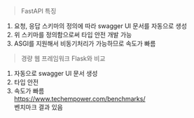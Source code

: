 > FastAPI 특징   
1) 요청, 응답 스키마의 정의에 따라 swagger UI 문서를 자동으로 생성
2) 위 스키마를 정의함으로써 타입 안전 개발 가능
3) ASGI를 지원해서 비동기처리가 가능하므로 속도가 빠름

> 경량 웹 프레임워크 Flask와 비교
1) 자동으로 swagger UI 문서 생성
2) 타입 안전
3) 속도가 빠름    
https://www.techempower.com/benchmarks/    
벤치마크 결과 있음